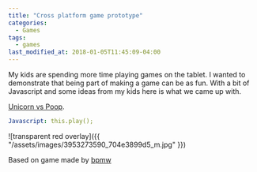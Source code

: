 ```yaml
---
title: "Cross platform game prototype"
categories:
  - Games
tags:
  - games
last_modified_at: 2018-01-05T11:45:09-04:00
---
```


My kids are spending more time playing games on the tablet.
I wanted to demonstrate that being part of making a game can be as fun.  With a bit of Javascript and some ideas from my kids here is what we came up with.

[Unicorn vs Poop](/uvp/).

```yaml
Javascript: this.play();
```

![transparent red overlay]({{ "/assets/images/3953273590_704e3899d5_m.jpg"  }})

Based on game made by [bpmw](https://codepen.io/_bm/pen/QgVPqo)
